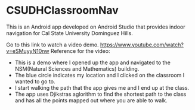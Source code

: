 # CSUDHClassroomNav
This is an Android app developed on Android Studio that provides indoor navigation for Cal State University Dominguez Hills.

Go to this link to watch a video demo. https://www.youtube.com/watch?v=eSMuyyN10nw
Reference for the video: 
- This is a demo where I opened up the app and navigated to the NSM(Natural Sciences and Mathematics) building. 
- The blue circle indicates my location and I clicked on the classroom I wanted to go to.
- I start walking the path that the app gives me and I end up at the class.
- The app uses Djikstras aglorithm to find the shortest path to the class and has all the points mapped out where you are able to walk.
